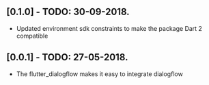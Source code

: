 ## [0.1.0] - TODO: 30-09-2018.

* Updated environment sdk constraints to make the package Dart 2 compatible

## [0.0.1] - TODO: 27-05-2018.

* The flutter_dialogflow makes it easy to integrate dialogflow

